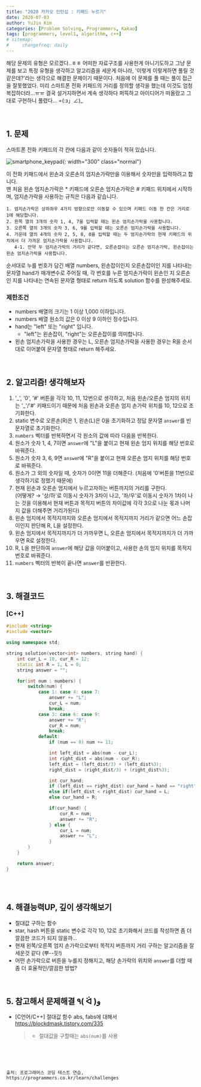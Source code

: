 ```yaml
---
title: "2020 카카오 인턴십 : 키패드 누르기"
date: 2020-07-03
author: YuJin Kim
categories: [Problem Solving, Programmers, Kakao]
tags: [programmers, level1, algorithm, c++]
# sitemap:
#     changefreq: daily
---
```


해당 문제의 유형은 모르겠다..ㅎㅎ 어떠한 자료구조를 사용한게 아니기도하고 그냥 문제를 보고 특정 유형을 생각하고 알고리즘을 세운게 아니라, '이렇게 이렇게하면 풀릴 것 같은데?'라는 생각으로 해결한 문제이기 때문이다. 처음에 이 문제를 풀 때는 풀이 접근을 잘못했었다. 미리 스마트폰 전화 키패드의 거리를 정의할 생각을 했는데 이것도 엄청 복잡하더라...ㅠㅠ 결국 설거지하면서 계속 생각하다 퍼뜩하고 아이디어가 떠올랐고 그대로 구현하니 풀렸다... =(:з」∠)\_  
<br/>
<br/>

## 1. 문제

스마트폰 전화 키패드의 각 칸에 다음과 같이 숫자들이 적혀 있습니다.

![smartphone_keypad](https://grepp-programmers.s3.ap-northeast-2.amazonaws.com/files/production/4b69a271-5f4a-4bf4-9ebf-6ebed5a02d8d/kakao_phone1.png){: width="300" class="normal"}

이 전화 키패드에서 왼손과 오른손의 엄지손가락만을 이용해서 숫자만을 입력하려고 합니다.  
맨 처음 왼손 엄지손가락은 \* 키패드에 오른손 엄지손가락은 # 키패드 위치에서 시작하며, 엄지손가락을 사용하는 규칙은 다음과 같습니다.

```
1. 엄지손가락은 상하좌우 4가지 방향으로만 이동할 수 있으며 키패드 이동 한 칸은 거리로 1에 해당합니다.
2. 왼쪽 열의 3개의 숫자 1, 4, 7을 입력할 때는 왼손 엄지손가락을 사용합니다.
3. 오른쪽 열의 3개의 숫자 3, 6, 9를 입력할 때는 오른손 엄지손가락을 사용합니다.
4. 가운데 열의 4개의 숫자 2, 5, 8, 0을 입력할 때는 두 엄지손가락의 현재 키패드의 위치에서 더 가까운 엄지손가락을 사용합니다.
   4-1. 만약 두 엄지손가락의 거리가 같다면, 오른손잡이는 오른손 엄지손가락, 왼손잡이는 왼손 엄지손가락을 사용합니다.
```

순서대로 누를 번호가 담긴 배열 numbers, 왼손잡이인지 오른손잡이인 지를 나타내는 문자열 hand가 매개변수로 주어질 때, 각 번호를 누른 엄지손가락이 왼손인 지 오른손인 지를 나타내는 연속된 문자열 형태로 return 하도록 solution 함수를 완성해주세요.

### 제한조건

- numbers 배열의 크기는 1 이상 1,000 이하입니다.
- numbers 배열 원소의 값은 0 이상 9 이하인 정수입니다.
- hand는 "left" 또는 "right" 입니다.
  - "left"는 왼손잡이, "right"는 오른손잡이를 의미합니다.
- 왼손 엄지손가락을 사용한 경우는 L, 오른손 엄지손가락을 사용한 경우는 R을 순서대로 이어붙여 문자열 형태로 return 해주세요.
  <br/><br/><br/>

## 2. 알고리즘! 생각해보자

1. '\_', '0', '#' 버튼을 각각 10, 11, 12번으로 생각하고, 처음 왼손/오른손 엄지의 위치는 '\_'/'#' 키패드이기 때문에 처음 왼손과 오른손 엄지 손가락 위치를 10, 12으로 초기화한다.
2. static 변수로 오른손(R)은 1, 왼손(L)은 0을 초기화하고 정답 문자열 `answer`를 빈 문자열로 초기화한다.
3. `numbers` 벡터를 반복하면서 각 원소의 값에 따라 다음을 반복한다.
4. 원소가 숫자 1, 4, 7이면 `answer`에 "L"을 붙이고 현재 왼손 엄지 위치를 해당 번호로 바꿔준다.
5. 원소가 숫자 3, 6, 9면 `answe`r에 "R"을 붙이고 현재 오른손 엄지 위치를 해당 번호로 바꿔준다.
6. 원소가 그 외의 숫자일 때, 숫자가 0이면 11을 더해준다. (처음에 '0'버튼을 11번으로 생각하기로 정했기 때문에)
7. 현재 왼손과 오른손 엄지에서 누르고자하는 버튼까지의 거리를 구한다.  
   (어떻게? → '상/하'로 이동시 숫자가 3차이 나고, '좌/우'로 이동시 숫자가 1차이 나는 것을 이용해서 현재 버튼과 목적지 버튼의 차이값에 각각 3으로 나눈 몫과 나머지 값을 더해주면 거리가된다)
8. 왼손 엄지에서 목적지까지와 오른손 엄지에서 목적지까지 거리가 같으면 어느 손잡이인지 판단해 R, L을 설정한다.
9. 왼손 엄지에서 목적지까지가 더 가까우면 L, 오른손 엄지에서 목적지까지가 더 가까우면 R로 설정한다.
10. R, L을 판단하여 `answer`에 해당 값을 이어붙이고, 사용한 손의 엄지 위치를 목적지 번호로 바꿔준다.
11. `numbers` 벡터의 반복이 끝나면 `answer`를 반환한다.  
    <br/><br/>

## 3. 해결코드

### [C++]

```c++
#include <string>
#include <vector>

using namespace std;

string solution(vector<int> numbers, string hand) {
    int cur_L = 10, cur_R = 12;
    static int R = 1, L = 0;
    string answer = "";

    for(int num : numbers) {
        switch(num) {
            case 1: case 4: case 7:
                answer += "L";
                cur_L = num;
                break;
            case 3: case 6: case 9:
                answer += "R";
                cur_R = num;
                break;
            default:
                if (num == 0) num += 11;

                int left_dist = abs(num - cur_L);
                int right_dist = abs(num - cur_R);
                left_dist = (left_dist/3) + (left_dist%3);
                right_dist = (right_dist/3) + (right_dist%3);

                int cur_hand;
                if (left_dist == right_dist) cur_hand = hand == "right"? R : L;
                else if(left_dist < right_dist) cur_hand = L;
                else cur_hand = R;

                if(cur_hand) {
                    cur_R = num;
                    answer += "R";
                } else {
                    cur_L = num;
                    answer += "L";
                }
        }
    }

    return answer;
}
```

<br/><br/>

## 4. 해결능력UP, 깊이 생각해보기

- 절대값 구하는 함수
- star, hash 버튼을 static 변수로 각각 10, 12로 초기화해서 코드를 작성하면 좀 더 깔끔한 코드가 되지 않을까...
- 현재 왼쪽/오른쪽 엄지 손가락으로부터 목적지 버튼까지 거리 구하는 알고리즘을 잘 세운것 같다 (뿌--듯!)
- 어떤 손가락으로 버튼을 누를지 정해지고, 해당 손가락의 위치와 `answer`를 더할 때 좀 더 효율적인/깔끔한 방법?
  <br/><br/><br/>

## 5. 참고해서 문제해결 ٩( ᐛ )و

- [C언어/C++] 절대값 함수 abs, fabs에 대해서 <https://blockdmask.tistory.com/335>
  > - 절대값을 구할때는 `abs(num)`를 사용

<br/><br/><br/>

```
출처: 프로그래머스 코딩 테스트 연습, https://programmers.co.kr/learn/challenges
```
